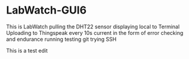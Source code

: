# LabWatch-GUI6
This is LabWatch pulling the DHT22 sensor displaying local to Terminal 
Uploading to Thingspeak every 10s 
current in the form of error checking and endurance running 
testing git trying SSH

This is a test edit

